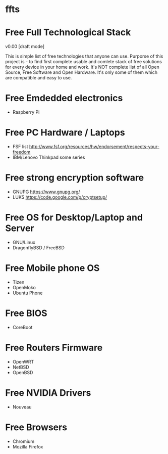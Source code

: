 # ffts
Free Full Technological Stack
=============================

v0.00 [draft mode]

This is simple list of free technologies that anyone can use.
Purporse of this project is - to find first complete usable
and comlete stack of free solutions for every device in your
home and work.
It's NOT complete list of all Open Source, Free Software and
Open Hardware.
It's only some of them which are compatible and easy to use.


Free Emdedded electronics
=========================
* Raspberry Pi

Free PC Hardware / Laptops
==========================
* FSF list http://www.fsf.org/resources/hw/endorsement/respects-your-freedom
* IBM/Lenovo Thinkpad some series

Free strong encryption software
===============================
* GNUPG https://www.gnupg.org/
* LUKS https://code.google.com/p/cryptsetup/

Free OS for Desktop/Laptop and Server
==========================
* GNU/Linux
* DragonflyBSD / FreeBSD

Free Mobile phone OS
====================
* Tizen
* OpenMoko
* Ubuntu Phone

Free BIOS
=========
* CoreBoot

Free Routers Firmware
=====================
* OpenWRT
* NetBSD
* OpenBSD

Free NVIDIA Drivers
===================
* Nouveau

Free Browsers
=============
* Chromium
* Mozilla Firefox



